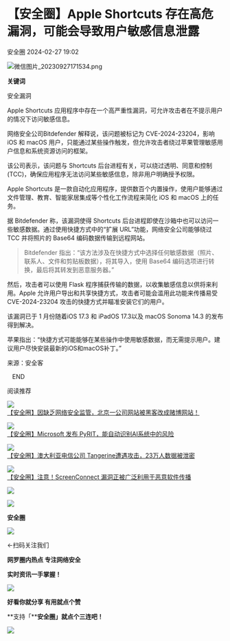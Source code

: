 #  【安全圈】Apple Shortcuts 存在高危漏洞，可能会导致用户敏感信息泄露   
 安全圈   2024-02-27 19:02  
  
![](https://mmbiz.qpic.cn/sz_mmbiz_png/aBHpjnrGylgOvEXHviaXu1fO2nLov9bZ055v7s8F6w1DD1I0bx2h3zaOx0Mibd5CngBwwj2nTeEbupw7xpBsx27Q/640?wx_fmt=png&from=appmsg "微信图片_20230927171534.png")  
  
  
**关键词**  
  
  
  
安全漏洞  
  
  
Apple Shortcuts 应用程序中存在一个高严重性漏洞，可允许攻击者在不提示用户的情况下访问敏感信息。  
  
网络安全公司Bitdefender 解释说，该问题被标记为 CVE-2024-23204，影响 iOS 和 macOS 用户，只能通过某些操作触发，但允许攻击者绕过苹果管理敏感用户信息和系统资源访问的框架。  
  
该公司表示，该问题与 Shortcuts 后台进程有关，可以绕过透明、同意和控制 (TCC)，确保应用程序无法访问某些敏感信息，除非用户明确授予权限。  
  
Apple Shortcuts 是一款自动化应用程序，提供数百个内置操作，使用户能够通过文件管理、教育、智能家居集成等个性化工作流程来简化 iOS 和 macOS 上的任务。  
  
据 Bitdefender 称，该漏洞使得 Shortcuts 后台进程即使在沙箱中也可以访问一些敏感数据。通过使用快捷方式中的“扩展 URL”功能，网络安全公司能够绕过 TCC 并将照片的 Base64 编码数据传输到远程网站。  
> Bitdefender 指出：“该方法涉及在快捷方式中选择任何敏感数据（照片、联系人、文件和剪贴板数据），将其导入，使用 Base64 编码选项进行转换，最后将其转发到恶意服务器。”  
  
  
然后，攻击者可以使用 Flask 程序捕获传输的数据，以收集敏感信息以供将来利用。Apple 允许用户导出和共享快捷方式，攻击者可能会滥用此功能来传播易受 CVE-2024-23204 攻击的快捷方式并瞄准安装它们的用户。  
  
该漏洞已于 1 月份随着iOS 17.3 和 iPadOS 17.3以及 macOS Sonoma 14.3 的发布得到解决。  
  
苹果指出：“快捷方式可能能够在某些操作中使用敏感数据，而无需提示用户。建议用户尽快安装最新的iOS和macOS补丁。”  
  
  
来源：安全客  
  
  
  
   END    
  
  
阅读推荐  
  
  
![](https://mmbiz.qpic.cn/sz_mmbiz_jpg/aBHpjnrGyliaeD6a0GGZABALptKxZ5sY497riboF3Z4UCUFCic1VlD2cqKvrMuzuCWrXaicFHT4kLEHbbyTvmiacjpA/640?wx_fmt=jpeg "")  
[【安全圈】因缺乏网络安全监管，北京一公司网站被黑客改成赌博网站！](http://mp.weixin.qq.com/s?__biz=MzIzMzE4NDU1OQ==&mid=2652054638&idx=1&sn=feb9c9fcdbbe96df45b7410a4675f2d8&chksm=f36e082ec41981382c2ff235668d79d6c7a515411f3543e6ce576ad0f360517824bbc622520d&scene=21#wechat_redirect)  
  
  
  
![](https://mmbiz.qpic.cn/sz_mmbiz_jpg/aBHpjnrGyliaeD6a0GGZABALptKxZ5sY4mnPlAozAZgJfVQ6x9zMib5pA9Viaz6YbxwpW2WLsp0LGALERTvSxYVxg/640?wx_fmt=jpeg "")  
[【安全圈】Microsoft 发布 PyRIT，能自动识别AI系统中的风险](http://mp.weixin.qq.com/s?__biz=MzIzMzE4NDU1OQ==&mid=2652054638&idx=2&sn=45952fd664668f0379e5f4020e781a67&chksm=f36e082ec419813801b489d35e6573e651769206d86f6ee714337673e08d63ce30364c72d429&scene=21#wechat_redirect)  
  
  
  
![](https://mmbiz.qpic.cn/sz_mmbiz_jpg/aBHpjnrGyliaeD6a0GGZABALptKxZ5sY47XnhnCgaqNyM2s29Xd92clS8cAk7Ma6mrfQI20g12qvaRvCuibtvicpQ/640?wx_fmt=jpeg "")  
[【安全圈】澳大利亚电信公司 Tangerine遭遇攻击，23万人数据被泄密](http://mp.weixin.qq.com/s?__biz=MzIzMzE4NDU1OQ==&mid=2652054638&idx=3&sn=d24c9abf42be001c6a8893151bca0d8b&chksm=f36e082ec4198138a22945d9719df6c0eefd704a942999891f5b2aa512c84533156bf162bb21&scene=21#wechat_redirect)  
  
  
  
![](https://mmbiz.qpic.cn/sz_mmbiz_jpg/aBHpjnrGyliaeD6a0GGZABALptKxZ5sY4eNJffV9XSI3XhriamoYzlqibqCHJVNzxPfdA1ibuvdXdYicrSfkf36bO0g/640?wx_fmt=jpeg "")  
[【安全圈】注意！ScreenConnect 漏洞正被广泛利用于恶意软件传播](http://mp.weixin.qq.com/s?__biz=MzIzMzE4NDU1OQ==&mid=2652054638&idx=4&sn=cbc923d693bae84939d05031ec8bc252&chksm=f36e082ec4198138e0f691df6033b3aa7c38f1d1ce3a77082062a538c9b4f559c56911ef9ca5&scene=21#wechat_redirect)  
  
  
  
![](https://mmbiz.qpic.cn/mmbiz_gif/aBHpjnrGylgeVsVlL5y1RPJfUdozNyCEft6M27yliapIdNjlcdMaZ4UR4XxnQprGlCg8NH2Hz5Oib5aPIOiaqUicDQ/640?wx_fmt=gif "")  
  
  
  
![](https://mmbiz.qpic.cn/mmbiz_png/aBHpjnrGylgeVsVlL5y1RPJfUdozNyCEDQIyPYpjfp0XDaaKjeaU6YdFae1iagIvFmFb4djeiahnUy2jBnxkMbaw/640?wx_fmt=png "")  
  
**安全圈**  
  
![](https://mmbiz.qpic.cn/mmbiz_gif/aBHpjnrGylgeVsVlL5y1RPJfUdozNyCEft6M27yliapIdNjlcdMaZ4UR4XxnQprGlCg8NH2Hz5Oib5aPIOiaqUicDQ/640?wx_fmt=gif "")  
  
  
←扫码关注我们  
  
**网罗圈内热点 专注网络安全**  
  
**实时资讯一手掌握！**  
  
  
![](https://mmbiz.qpic.cn/mmbiz_gif/aBHpjnrGylgeVsVlL5y1RPJfUdozNyCE3vpzhuku5s1qibibQjHnY68iciaIGB4zYw1Zbl05GQ3H4hadeLdBpQ9wEA/640?wx_fmt=gif "")  
  
**好看你就分享 有用就点个赞**  
  
**支持「****安全圈」就点个三连吧！**  
  
![](https://mmbiz.qpic.cn/mmbiz_gif/aBHpjnrGylgeVsVlL5y1RPJfUdozNyCE3vpzhuku5s1qibibQjHnY68iciaIGB4zYw1Zbl05GQ3H4hadeLdBpQ9wEA/640?wx_fmt=gif "")  
  
  
